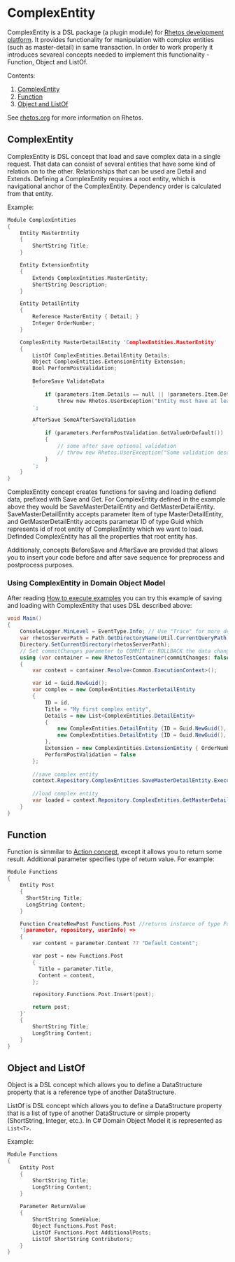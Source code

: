 # ComplexEntity

ComplexEntity is a DSL package (a plugin module) for [Rhetos development platform](https://github.com/Rhetos/Rhetos).
It provides functionality for manipulation with complex entities (such as master-detail) in same transaction. In order to work properly it introduces sevareal concepts needed to implement this functionality - Function, Object and ListOf.

Contents:

1. [ComplexEntity](#ComplexEntity)
2. [Function](#Function)
3. [Object and ListOf](#Object-and-ListOf)

See [rhetos.org](http://www.rhetos.org/) for more information on Rhetos.

## ComplexEntity

ComplexEntity is DSL concept that load and save complex data in a single request. That data can consist of several entities that have some kind of relation on to the other. Relationships that can be used are Detail and Extends. Defining a ComplexEntity requires a root entity, which is navigational anchor of the ComplexEntity. Dependency order is calculated from that entity. 

Example:

```c
Module ComplexEntities
{
    Entity MasterEntity
    {
        ShortString Title;
    }

    Entity ExtensionEntity
    {
        Extends ComplexEntities.MasterEntity;
        ShortString Description;
    }

    Entity DetailEntity
    {
        Reference MasterEntity { Detail; }
        Integer OrderNumber;
    }

    ComplexEntity MasterDetailEntity 'ComplexEntities.MasterEntity'
    {
        ListOf ComplexEntities.DetailEntity Details;
        Object ComplexEntities.ExtensionEntity Extension;
        Bool PerformPostValidation;
        
        BeforeSave ValidateData
        '
            if (parameters.Item.Details == null || !parameters.Item.Details.Any())
                throw new Rhetos.UserException("Entity must have at least one detail.");
        ';

        AfterSave SomeAfterSaveValidation
        '
            if (parameters.PerformPostValidation.GetValueOrDefault())
            {
                // some after save optional validation
                // throw new Rhetos.UserException("Some validation description."); - this exception rollbacks entire transaction, nothing is saved
            }
        ';
    }
}
```

ComplexEntity concept creates functions for saving and loading defiend data, prefixed with Save and Get. For ComplexEntity defined in the example above they would be SaveMasterDetailEntity and GetMasterDetailEntity. SaveMasterDetailEntity accepts parameter Item of type MasterDetailEntity, and GetMasterDetailEntity accepts parametar ID of type Guid which represents id of root entity of ComplexEntity which we want to load. Definded ComplexEntity has all the properties that root entity has.

Additionaly, concepts BeforeSave and AfterSave are provided that allows you to insert your code before and after save sequence for preprocess and postprocess purposes.

### Using ComplexEntity in Domain Object Model

After reading [How to execute examples](https://github.com/Rhetos/Rhetos/wiki/Using-the-Domain-Object-Model#how-to-execute-the-examples) you can try this example of saving and loading with ComplexEntity that uses DSL described above:

```cs
void Main()
{
    ConsoleLogger.MinLevel = EventType.Info; // Use "Trace" for more detailed log.
    var rhetosServerPath = Path.GetDirectoryName(Util.CurrentQueryPath);
    Directory.SetCurrentDirectory(rhetosServerPath);
    // Set commitChanges parameter to COMMIT or ROLLBACK the data changes.
    using (var container = new RhetosTestContainer(commitChanges: false))
    {
        var context = container.Resolve<Common.ExecutionContext>();

        var id = Guid.NewGuid();
        var complex = new ComplexEntities.MasterDetailEntity
        {
            ID = id,
            Title = "My first complex entity",
            Details = new List<ComplexEntities.DetailEntity>
            {
                new ComplexEntities.DetailEntity {ID = Guid.NewGuid(), MasterEntityID = id, Description = "Detail a"},
                new ComplexEntities.DetailEntity {ID = Guid.NewGuid(), MasterEntityID = id, Description = "Detail b"}
            },
            Extension = new ComplexEntities.ExtensionEntity { OrderNumber = 123},
            PerformPostValidation = false
        };
		
		//save complex entity
        context.Repository.ComplexEntities.SaveMasterDetailEntity.Execute(new ComplexEntities.SaveMasterDetailEntity { Item = complex });
        
		//load complex entity
        var loaded = context.Repository.ComplexEntities.GetMasterDetailEntity.Execute(new ComplexEntities.GetMasterDetailEntity { ID = id });
    }
}
```

## Function

Function is simmilar to [Action concept](https://github.com/Rhetos/Rhetos/wiki/Action-concept), except it allows you to return some result. Additional parameter specifies type of return value. For example:

```c
Module Functions
{
    Entity Post
    {
      ShortString Title;
      LongString Content;
    }

    Function CreateNewPost Functions.Post //returns instance of type Functions.Post
    '(parameter, repository, userInfo) =>
    {
        var content = parameter.Content ?? "Default Content";

        var post = new Functions.Post 
        {
          Title = parameter.Title,
          Content = content,
        };

        repository.Functions.Post.Insert(post);

        return post;
    }'
    {
        ShortString Title;
        LongString Content;
    }
}
```

## Object and ListOf

Object is a DSL concept which allows you to define a DataStructure property that is a reference type of another DataStructure. 

ListOf is DSL concept which allows you to define a DataStructure property that is a list of type of another DataStructure or simple property (ShortString, Integer, etc.). In C# Domain Object Model it is represented as `List<T>`.

Example:

```c
Module Functions
{
    Entity Post
    {
        ShortString Title;
        LongString Content;
    }
	
	Parameter ReturnValue
	{
		ShortString SomeValue;
		Object Functions.Post Post;
		ListOf Functions.Post AdditionalPosts;
		ListOf ShortString Contributors;
	}
}
```
